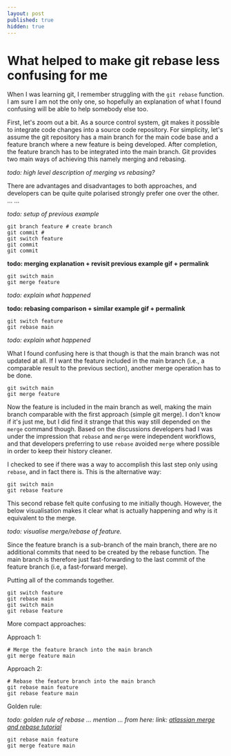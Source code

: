```yaml
---
layout: post
published: true
hidden: true
---
```


# What helped to make git rebase less confusing for me

When I was learning git, I remember struggling with the `git rebase` function.
I am sure I am not the only one, so hopefully an explanation of what I found confusing will be able to help somebody else too.

First, let's zoom out a bit. As a source control system, git makes it possible to integrate code changes into a source code repository. For simplicity, let's assume the git repository has a main branch for the main code base and a feature branch where a new feature is being developed. After completion, the feature branch has to be integrated into the main branch. Git provides two main ways of achieving this namely merging and rebasing. 

*todo: high level description of merging vs rebasing?*

There are advantages and disadvantages to both approaches, and developers can be quite quite polarised strongly prefer one over the other. ...
...

*todo: setup of previous example*

```
git branch feature # create branch
git commit #
git switch feature
git commit
git commit
```

**todo: merging explanation + revisit previous example gif + permalink**

```
git switch main
git merge feature
```

*todo: explain what happened*

**todo: rebasing comparison + similar example gif + permalink**

```
git switch feature
git rebase main
```

*todo: explain what happened*

What I found confusing here is that though is that the main branch was not updated at all. If I want the feature included in the main branch (i.e., a comparable result to the previous section), another merge operation has to be done. 

```
git switch main
git merge feature
```

Now the feature is included in the main branch as well, making the main branch comparable with the first approach (simple git merge). I don't know if it's just me, but I did find it strange that this way still depended on the `merge` command though. Based on the discussions developers had I was under the impression that `rebase` and `merge` were independent workflows, and that developers preferring to use `rebase` avoided `merge` where possible in order to keep their history cleaner.

I checked to see if there was a way to accomplish this last step only using `rebase`, and in fact there is. This is the alternative way:

```
git switch main
git rebase feature
```

This second rebase felt quite confusing to me initially though. However, the below visualisation makes it clear what is actually happening and why is it equivalent to the merge.  

*todo: visualise merge/rebase of feature.*

Since the feature branch is a sub-branch of the main branch, there are no additional commits that need to be created by the rebase function. The main branch is therefore just fast-forwarding to the last commit of the feature branch (i.e, a fast-forward merge).

Putting all of the commands together. 

```
git switch feature
git rebase main
git switch main
git rebase feature
```

More compact approaches:

Approach 1:
```
# Merge the feature branch into the main branch
git merge feature main
```

Approach 2:
```
# Rebase the feature branch into the main branch
git rebase main feature
git rebase feature main
```

Golden rule:

*todo: golden rule of rebase ... mention ... from here:* 
*link: [atlassian merge and rebase tutorial](https://www.atlassian.com/git/tutorials/merging-vs-rebasing)*

```
git rebase main feature
git merge feature main
```
